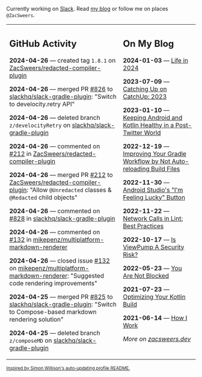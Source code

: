 Currently working on [Slack](https://slack.com/). Read [my blog](https://zacsweers.dev/) or follow me on places `@ZacSweers`.

<table><tr><td valign="top" width="60%">

## GitHub Activity
<!-- githubActivity starts -->
**2024-04-26** — created tag `1.8.1` on [ZacSweers/redacted-compiler-plugin](https://github.com/ZacSweers/redacted-compiler-plugin)

**2024-04-26** — merged PR [#826](https://github.com/slackhq/slack-gradle-plugin/pull/826) to [slackhq/slack-gradle-plugin](https://github.com/slackhq/slack-gradle-plugin): "Switch to develocity.retry API"

**2024-04-26** — deleted branch `z/develocityRetry` on [slackhq/slack-gradle-plugin](https://github.com/slackhq/slack-gradle-plugin)

**2024-04-26** — commented on [#212](https://github.com/ZacSweers/redacted-compiler-plugin/pull/212#issuecomment-2080001336) in [ZacSweers/redacted-compiler-plugin](https://github.com/ZacSweers/redacted-compiler-plugin)

**2024-04-26** — merged PR [#212](https://github.com/ZacSweers/redacted-compiler-plugin/pull/212) to [ZacSweers/redacted-compiler-plugin](https://github.com/ZacSweers/redacted-compiler-plugin): "Allow `@Unredacted` classes & `@Redacted` child objects"

**2024-04-26** — commented on [#828](https://github.com/slackhq/slack-gradle-plugin/pull/828#issuecomment-2079944423) in [slackhq/slack-gradle-plugin](https://github.com/slackhq/slack-gradle-plugin)

**2024-04-26** — commented on [#132](https://github.com/mikepenz/multiplatform-markdown-renderer/issues/132#issuecomment-2079941711) in [mikepenz/multiplatform-markdown-renderer](https://github.com/mikepenz/multiplatform-markdown-renderer)

**2024-04-26** — closed issue [#132](https://github.com/mikepenz/multiplatform-markdown-renderer/issues/132) on [mikepenz/multiplatform-markdown-renderer](https://github.com/mikepenz/multiplatform-markdown-renderer): "Suggested code rendering improvements"

**2024-04-25** — merged PR [#825](https://github.com/slackhq/slack-gradle-plugin/pull/825) to [slackhq/slack-gradle-plugin](https://github.com/slackhq/slack-gradle-plugin): "Switch to Compose-based markdown rendering solution"

**2024-04-25** — deleted branch `z/composeMD` on [slackhq/slack-gradle-plugin](https://github.com/slackhq/slack-gradle-plugin)
<!-- githubActivity ends -->
</td><td valign="top" width="40%">

## On My Blog
<!-- blog starts -->
**2024-01-03** — [Life in 2024](https://www.zacsweers.dev/life-in-2024/)

**2023-07-09** — [Catching Up on CatchUp: 2023](https://www.zacsweers.dev/catching-up-on-catchup-2023/)

**2023-01-10** — [Keeping Android and Kotlin Healthy in a Post-Twitter World](https://www.zacsweers.dev/keeping-android-healthy/)

**2022-12-19** — [Improving Your Gradle Workflow by Not Auto-reloading Build Files](https://www.zacsweers.dev/improving-your-workflow-by-not-auto-reloading-build-files/)

**2022-11-30** — [Android Studio's "I'm Feeling Lucky" Button](https://www.zacsweers.dev/android-studios-im-feeling-lucky-button/)

**2022-11-22** — [Network Calls in Lint: Best Practices](https://www.zacsweers.dev/network-calls-in-lint-best-practices/)

**2022-10-17** — [Is ViewPump A Security Risk?](https://www.zacsweers.dev/is-viewpump-a-security-risk/)

**2022-05-23** — [You Are Not Blocked](https://www.zacsweers.dev/you-are-not-blocked/)

**2021-07-23** — [Optimizing Your Kotlin Build](https://www.zacsweers.dev/optimizing-your-kotlin-build/)

**2021-06-14** — [How I Work](https://www.zacsweers.dev/how-i-work/)
<!-- blog ends -->
_More on [zacsweers.dev](https://zacsweers.dev/)_
</td></tr></table>

<sub><a href="https://simonwillison.net/2020/Jul/10/self-updating-profile-readme/">Inspired by Simon Willison's auto-updating profile README.</a></sub>